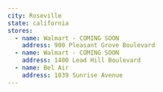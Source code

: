 ```yaml
---
city: Roseville
state: california
stores:
  - name: Walmart - COMING SOON
    address: 900 Pleasant Grove Boulevard
  - name: Walmart - COMING SOON
    address: 1400 Lead Hill Boulevard
  - name: Bel Air
    address: 1039 Sunrise Avenue
---
```

